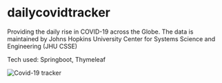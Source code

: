 # dailycovidtracker
Providing the daily rise in COVID-19 across the Globe.
The data is maintained by Johns Hopkins University Center for Systems Science and Engineering (JHU CSSE)

Tech used: Springboot, Thymeleaf

![Covid-19 tracker](https://user-images.githubusercontent.com/65174148/133896947-5a515f6e-fa6e-4fc1-a920-d3a55206e4f8.JPG)

